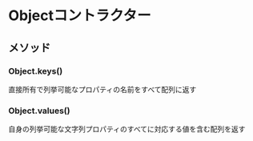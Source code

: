# Objectコントラクター

## メソッド

### Object.keys()

直接所有で列挙可能なプロパティの名前をすべて配列に返す

### Object.values()

自身の列挙可能な文字列プロパティのすべてに対応する値を含む配列を返す
